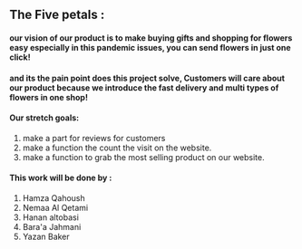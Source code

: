 ## The Five petals :


#### our vision of our product is to make buying gifts and shopping for flowers easy especially in this pandemic issues, you can send flowers in just one click!

#### and its the pain point does this project solve, Customers will care about our product because we introduce the fast delivery and multi types of flowers in one shop! 

#### Our stretch goals: 
1. make a part for  reviews for customers 
2. make a function the count the visit on the website.
3. make a function to grab the most selling product on our website. 


#### This work will be done by :
1. Hamza Qahoush
2. Nemaa Al Qetami
3. Hanan altobasi
4. Bara'a Jahmani
5. Yazan Baker
